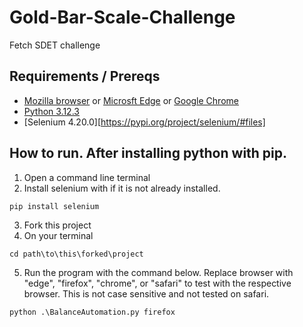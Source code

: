 # Gold-Bar-Scale-Challenge
Fetch SDET challenge

## Requirements / Prereqs
* [Mozilla browser](https://www.mozilla.org/en-US/firefox/new/) or [Microsft Edge](https://www.microsoft.com/en-us/edge/download?form=MA13FJ) or [Google Chrome](https://www.google.com/chrome/)
* [Python 3.12.3](https://www.python.org/downloads/)
* [Selenium 4.20.0][https://pypi.org/project/selenium/#files]

## How to run. After installing python with pip.
1. Open a command line terminal
2. Install selenium with if it is not already installed.
```
pip install selenium
```
3. Fork this project
4. On your terminal
```
cd path\to\this\forked\project
```
5. Run the program with the command below. Replace browser with "edge", "firefox", "chrome", or "safari" to test with the respective browser. This is not case sensitive and not tested on safari.
```
python .\BalanceAutomation.py firefox
```
